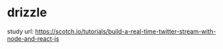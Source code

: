 # drizzle
study url:
https://scotch.io/tutorials/build-a-real-time-twitter-stream-with-node-and-react-js
